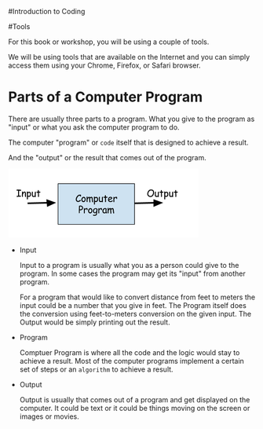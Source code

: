 #Introduction to Coding 



#Tools

For this book or workshop, you will be using a couple of tools. 

We will be using tools that are available on the Internet and you can simply access them using your Chrome, Firefox, or Safari browser.


# Parts of a Computer Program

There are usually three parts to a program. What you give to the program as "input" or what you ask the computer program to do.

The computer "program" or `code` itself that is designed to achieve a result.

And the "output" or the result that comes out of the program.

![Parts of Computer Program](lesson1-input-output.png)

- Input

  Input to a program is usually what you as a person could give to the program. In some cases the program may get its "input" from another program. 

  For a program that would like to convert distance from feet to meters the input could be a number that you give in feet. The Program itself does the conversion using feet-to-meters conversion on the given input. The Output would be simply printing out the result. 


- Program

  Comptuer Program is where all the code and the logic would stay to achieve a result. Most of the computer programs implement a certain set of steps or an `algorithm` to achieve a result. 

- Output

  Output is usually that comes out of a program and get displayed on the computer. It could be text or it could be things moving on the screen or images or movies.


